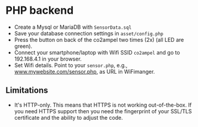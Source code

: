 # PHP backend

- Create a Mysql or MariaDB with `SensorData.sql`
- Save your database connection settings in `asset/config.php`
- Press the button on back of the co2ampel two times (2x) (all LED are green).
- Connect your smartphone/laptop with Wifi SSID `co2ampel` and go to 192.168.4.1 in your browser.
- Set Wifi details. Point to your `sensor.php`, e.g., www.mywebsite.com/sensor.php, as URL in WiFimanger.

## Limitations

- It's HTTP-only. This means that HTTPS is not working out-of-the-box. If you need HTTPS support then you need the fingerprint of your SSL/TLS certificate and the ability to adjust the code.
